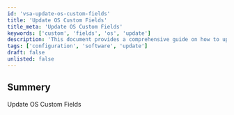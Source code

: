 ```yaml
---
id: 'vsa-update-os-custom-fields'
title: 'Update OS Custom Fields'
title_meta: 'Update OS Custom Fields'
keywords: ['custom', 'fields', 'os', 'update']
description: 'This document provides a comprehensive guide on how to update OS custom fields within ConnectWise Automate, detailing the necessary steps and considerations for effective implementation.'
tags: ['configuration', 'software', 'update']
draft: false
unlisted: false
---
```

## Summery

Update OS Custom Fields



